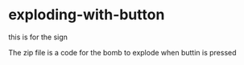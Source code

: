 # exploding-with-button
this is for the sign

The zip file is a code for the bomb to explode when buttin is pressed
